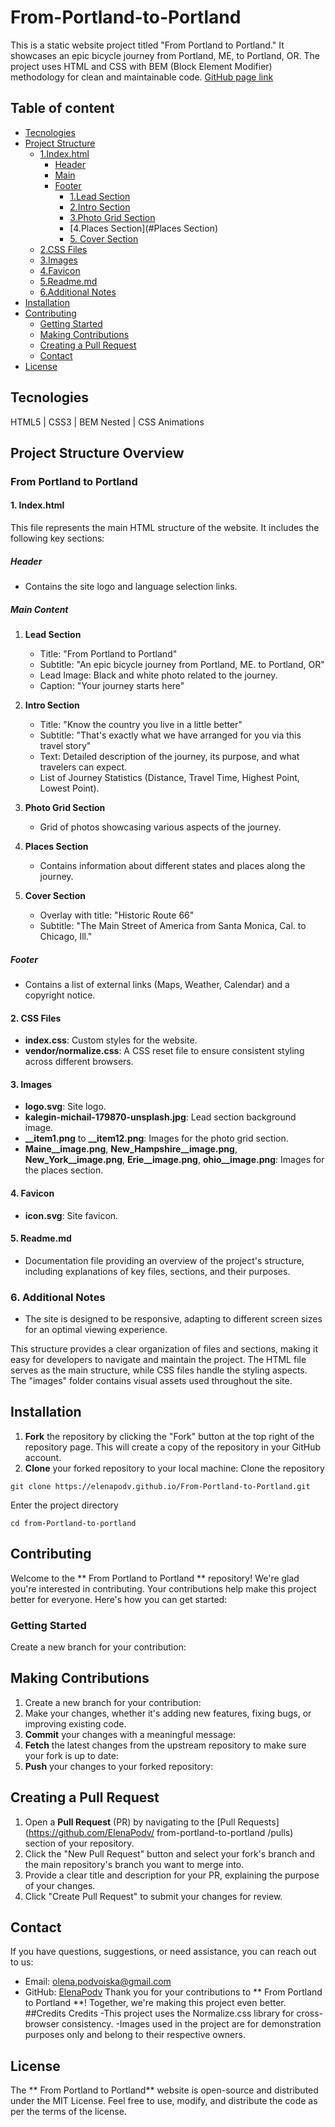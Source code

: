 # From-Portland-to-Portland
This is a static website project titled "From Portland to Portland." It showcases an epic bicycle journey from Portland, ME, to Portland, OR. The project uses HTML and CSS with BEM (Block Element Modifier) methodology for clean and maintainable code. 
[GitHub page link]( https://elenapodv.github.io/From-Portland-to-Portland/)
## Table of content
* [Tecnologies](#tecnologies)
* [Project Structure](#project-structure) 
  + [1.Index.html](#1.Index.html)
      + [Header](#Header)
      + [Main](#Main)
      + [Footer](#Footer)
         + [1.Lead Section](#LeadSection)
         + [2.Intro Section](#IntroSection)
         + [3.Photo Grid Section](#PlacesSection)
         + [4.Places Section](#Places Section)
         + [5. Cover Section](#CoverSection)
   - [2.CSS Files](#2.CSSFiles)
   - [3.Images](#3.Images)
   - [4.Favicon](#4.Favicon)
   - [5.Readme.md](#5.Readme.md)
   - [6.Additional Notes](#6.AdditionalNotes)
* [Installation](#installation)
* [Contributing](#contributing)
    + [Getting Started](#getting-started)
    + [Making Contributions](#making-contributions)
    + [Creating a Pull Request](#creating-a-pull-request)
    + [Contact](#contact)
* [License](#license)

## Tecnologies  
HTML5 | CSS3 | BEM Nested | CSS Animations 
## Project Structure Overview

### From Portland to Portland

#### 1. Index.html
This file represents the main HTML structure of the website. It includes the following key sections:

##### Header
- Contains the site logo and language selection links.

##### Main Content
1. **Lead Section**
   - Title: "From Portland to Portland"
   - Subtitle: "An epic bicycle journey from Portland, ME. to Portland, OR"
   - Lead Image: Black and white photo related to the journey.
   - Caption: "Your journey starts here"

2. **Intro Section**
   - Title: "Know the country you live in a little better"
   - Subtitle: "That's exactly what we have arranged for you via this travel story"
   - Text: Detailed description of the journey, its purpose, and what travelers can expect.
   - List of Journey Statistics (Distance, Travel Time, Highest Point, Lowest Point).

3. **Photo Grid Section**
   - Grid of photos showcasing various aspects of the journey.

4. **Places Section**
   - Contains information about different states and places along the journey.

5. **Cover Section**
   - Overlay with title: "Historic Route 66"
   - Subtitle: "The Main Street of America from Santa Monica, Cal. to Chicago, Ill."

##### Footer
- Contains a list of external links (Maps, Weather, Calendar) and a copyright notice.

#### 2. CSS Files
- **index.css**: Custom styles for the website.
- **vendor/normalize.css**: A CSS reset file to ensure consistent styling across different browsers.

#### 3. Images
- **logo.svg**: Site logo.
- **kalegin-michail-179870-unsplash.jpg**: Lead section background image.
- **__item1.png** to **__item12.png**: Images for the photo grid section.
- **Maine__image.png**, **New_Hampshire__image.png**, **New_York__image.png**, **Erie__image.png**, **ohio__image.png**: Images for the places section.

#### 4. Favicon
- **icon.svg**: Site favicon.

#### 5. Readme.md
- Documentation file providing an overview of the project's structure, including explanations of key files, sections, and their purposes.

### 6. Additional Notes
- The site is designed to be responsive, adapting to different screen sizes for an optimal viewing experience.

This structure provides a clear organization of files and sections, making it easy for developers to navigate and maintain the project. The HTML file serves as the main structure, while CSS files handle the styling aspects. The "images" folder contains visual assets used throughout the site.

## Installation  
1. **Fork** the repository by clicking the "Fork" button at the top right of the repository page. This will create a copy of the repository in your GitHub account.  
2. **Clone** your forked repository to your local machine:
Clone the repository
```git
git clone https://elenapodv.github.io/From-Portland-to-Portland.git
```
Enter the project directory  
```git
cd from-Portland-to-portland
```
## Contributing  
Welcome to the ** From Portland to Portland ** repository! We're glad you're interested in contributing. Your contributions help make this project better for everyone. Here's how you can get started:  
### Getting Started
Create a new branch for your contribution:
## Making Contributions
1. Create a new branch for your contribution:
2. Make your changes, whether it's adding new features, fixing bugs, or improving existing code.
3. **Commit** your changes with a meaningful message:
4. **Fetch** the latest changes from the upstream repository to make sure your fork is up to date:
5. **Push** your changes to your forked repository:
## Creating a Pull Request
1. Open a **Pull Request** (PR) by navigating to the [Pull Requests](https://github.com/ElenaPodv/ from-portland-to-portland /pulls) section of your repository.
2. Click the "New Pull Request" button and select your fork's branch and the main repository's branch you want to merge into.
3. Provide a clear title and description for your PR, explaining the purpose of your changes.
4. Click "Create Pull Request" to submit your changes for review.
## Contact
If you have questions, suggestions, or need assistance, you can reach out to us:
- Email: olena.podvoiska@gmail.com
- GitHub: [ElenaPodv](https://github.com/ElenaPodv)
Thank you for your contributions to ** From Portland to Portland **! Together, we're making this project even better.
##Credits
Credits
-This project uses the Normalize.css library for cross-browser consistency.
-Images used in the project are for demonstration purposes only and belong to their respective owners.
## License
The ** From Portland to Portland** website is open-source and distributed under the MIT License. Feel free to use, modify, and distribute the code as per the terms of the license.
